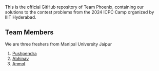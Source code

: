 This is the official GitHub repository of Team Phoenix, containing our solutions to the contest problems from the 2024 ICPC Camp organized by IIIT Hyderabad.

<h2><strong>Team Members</strong></h2>

We are three freshers from Manipal University Jaipur

1. <a href="https://codeforces.com/profile/aetosdios_301">Pushpendra</a>
2. <a href="https://codeforces.com/profile/ab1nv">Abhinav</a>
3. <a href="https://codeforces.com/profile/narutoxexe">Anmol</a>
